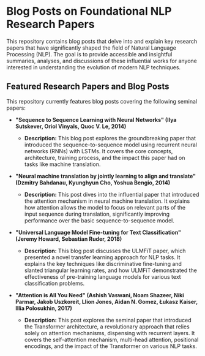 # Blog Posts on Foundational NLP Research Papers

This repository contains blog posts that delve into and explain key research papers that have significantly shaped the field of Natural Language Processing (NLP). The goal is to provide accessible and insightful summaries, analyses, and discussions of these influential works for anyone interested in understanding the evolution of modern NLP techniques.

## Featured Research Papers and Blog Posts

This repository currently features blog posts covering the following seminal papers:

*   **"Sequence to Sequence Learning with Neural Networks" (Ilya Sutskever, Oriol Vinyals, Quoc V. Le, 2014)**
    *   **Description:** This blog post explores the groundbreaking paper that introduced the sequence-to-sequence model using recurrent neural networks (RNNs) with LSTMs. It covers the core concepts, architecture, training process, and the impact this paper had on tasks like machine translation.

*   **"Neural machine translation by jointly learning to align and translate" (Dzmitry Bahdanau, Kyunghyun Cho, Yoshua Bengio, 2014)**
    *   **Description:** This post dives into the influential paper that introduced the attention mechanism in neural machine translation. It explains how attention allows the model to focus on relevant parts of the input sequence during translation, significantly improving performance over the basic sequence-to-sequence model.

*   **"Universal Language Model Fine-tuning for Text Classification" (Jeremy Howard, Sebastian Ruder, 2018)**
    *   **Description:** This blog post discusses the ULMFiT paper, which presented a novel transfer learning approach for NLP tasks. It explains the key techniques like discriminative fine-tuning and slanted triangular learning rates, and how ULMFiT demonstrated the effectiveness of pre-training language models for various text classification problems.

*   **"Attention is All You Need" (Ashish Vaswani, Noam Shazeer, Niki Parmar, Jakob Uszkoreit, Llion Jones, Aidan N. Gomez, Łukasz Kaiser, Illia Polosukhin, 2017)**
    *   **Description:** This post explores the seminal paper that introduced the Transformer architecture, a revolutionary approach that relies solely on attention mechanisms, dispensing with recurrent layers. It covers the self-attention mechanism, multi-head attention, positional encodings, and the impact of the Transformer on various NLP tasks.
